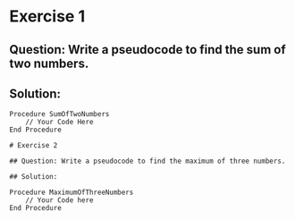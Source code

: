 # Exercise 1

## Question: Write a pseudocode to find the sum of two numbers.

## Solution:

```code
Procedure SumOfTwoNumbers
    // Your Code Here
End Procedure

# Exercise 2

## Question: Write a pseudocode to find the maximum of three numbers.

## Solution:

Procedure MaximumOfThreeNumbers
    // Your Code here
End Procedure
```